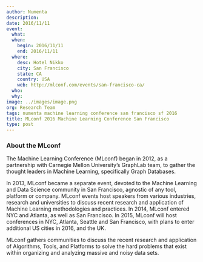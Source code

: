 ```yaml
---
author: Numenta
description:
date: 2016/11/11
event:
  what:
  when:
    begin: 2016/11/11
    end: 2016/11/11
  where:
    desc: Hotel Nikko
    city: San Francisco
    state: CA
    country: USA
    web: http://mlconf.com/events/san-francisco-ca/
  who:
  why:
image: ../images/image.png
org: Research Team
tags: numenta machine learning conference san francisco sf 2016
title: MLconf 2016 Machine Learning Conference San Francisco
type: post
---
```


### About the MLconf

The Machine Learning Conference (MLconf) began in 2012, as a partnership with
Carnegie Mellon University’s GraphLab team, to gather the thought leaders in
Machine Learning, specifically Graph Databases.  

In 2013, MLconf became a separate event, devoted to the Machine Learning and
Data Science community in San Francisco, agnostic of any tool, platform or
company. MLconf events host speakers from various industries, research and
universities to discuss recent research and application of Machine Learning
methodologies and practices. In 2014, MLconf entered NYC and Atlanta, as well as
San Francisco. In 2015, MLconf will host conferences in NYC, Atlanta, Seattle
and San Francisco, with plans to enter additional US cities in 2016, and the UK.

MLconf gathers communities to discuss the recent research and application of
Algorithms, Tools, and Platforms to solve the hard problems that exist within
organizing and analyzing massive and noisy data sets.
